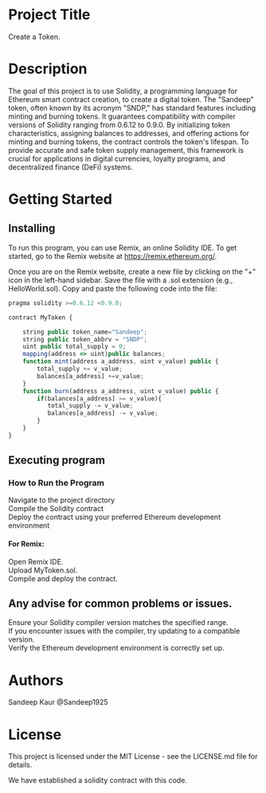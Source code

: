 # Project Title  
Create a Token.

# Description  
The goal of this project is to use Solidity, a programming language for Ethereum smart contract creation, to create a digital token. The "Sandeep" token, often known by its acronym "SNDP," has standard features including minting and burning tokens. It guarantees compatibility with compiler versions of Solidity ranging from 0.6.12 to 0.9.0. By initializing token characteristics, assigning balances to addresses, and offering actions for minting and burning tokens, the contract controls the token's lifespan. To provide accurate and safe token supply management, this framework is crucial for applications in digital currencies, loyalty programs, and decentralized finance (DeFi) systems.

# Getting Started

## Installing  
To run this program, you can use Remix, an online Solidity IDE. To get started, go to the Remix website at https://remix.ethereum.org/.

Once you are on the Remix website, create a new file by clicking on the "+" icon in the left-hand sidebar. Save the file with a .sol extension (e.g., HelloWorld.sol). Copy and paste the following code into the file:

```javascript
pragma solidity >=0.6.12 <0.9.0;

contract MyToken {

    string public token_name="Sandeep";
    string public token_abbrv = "SNDP";
    uint public total_supply = 0;
    mapping(address => uint)public balances;
    function mint(address a_address, uint v_value) public {
        total_supply += v_value;
        balances[a_address] +=v_value;
    }
    function burn(address a_address, uint v_value) public {
        if(balances[a_address] >= v_value){
           total_supply -= v_value;
           balances[a_address] -= v_value;
        }
    } 
}
```

## Executing program    
### How to Run the Program      
Navigate to the project directory  
Compile the Solidity contract  
Deploy the contract using your preferred Ethereum development environment   

#### For Remix:    
Open Remix IDE.  
Upload MyToken.sol.  
Compile and deploy the contract.  


## Any advise for common problems or issues.   
Ensure your Solidity compiler version matches the specified range.  
If you encounter issues with the compiler, try updating to a compatible version.  
Verify the Ethereum development environment is correctly set up.  

# Authors  
Sandeep Kaur @Sandeep1925

# License  
This project is licensed under the MIT License - see the LICENSE.md file for details.  

We have established a solidity contract with this code. 
